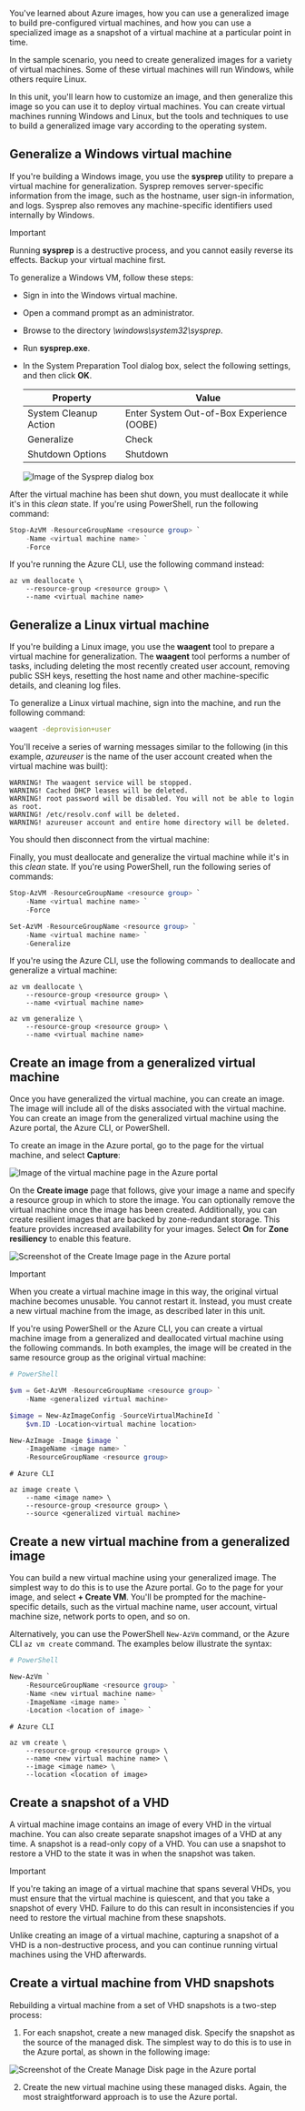 You've learned about Azure images, how you can use a generalized image to build pre-configured virtual machines, and how you can use a specialized image as a snapshot of a virtual machine at a particular point in time.

In the sample scenario, you need to create generalized images for a variety of virtual machines. Some of these virtual machines will run Windows, while others require Linux.

In this unit, you'll learn how to customize an image, and then generalize this image so you can use it to deploy virtual machines. You can create virtual machines running Windows and Linux, but the tools and techniques to use to build a generalized image vary according to the operating system.

## Generalize a Windows virtual machine

If you're building a Windows image, you use the **sysprep** utility to prepare a virtual machine for generalization. Sysprep removes server-specific information from the image, such as the hostname, user sign-in information, and logs. Sysprep also removes any machine-specific identifiers used internally by Windows.

> [!IMPORTANT]
> Running **sysprep** is a destructive process, and you cannot easily reverse its effects. Backup your virtual machine first.

To generalize a Windows VM, follow these steps:

- Sign in into the Windows virtual machine.
- Open a command prompt as an administrator.
- Browse to the directory *\windows\system32\sysprep*.
- Run **sysprep.exe**.
- In the System Preparation Tool dialog box, select the following settings, and then click **OK**.

    | Property  | Value  |
    |---|---|
    | System Cleanup Action | Enter System Out-of-Box Experience (OOBE) |
    | Generalize | Check  |
    | Shutdown Options | Shutdown |

    ![Image of the Sysprep dialog box](../media/3-sysprep.png)

After the virtual machine has been shut down, you must deallocate it while it's in this *clean* state. If you're using PowerShell, run the following command:

```powershell
Stop-AzVM -ResourceGroupName <resource group> `
    -Name <virtual machine name> `
    -Force
```

If you're running the Azure CLI, use the following command instead:

```azurecli
az vm deallocate \
    --resource-group <resource group> \
    --name <virtual machine name>
```

## Generalize a Linux virtual machine

If you're building a Linux image, you use the **waagent** tool to prepare a virtual machine for generalization. The **waagent** tool performs a number of tasks, including deleting the most recently created user account, removing public SSH keys, resetting the host name and other machine-specific details, and cleaning log files.

To generalize a Linux virtual machine, sign into the machine, and run the following command:

```bash
waagent -deprovision+user
```

You'll receive a series of warning messages similar to the following (in this example, *azureuser* is the name of the user account created when the virtual machine was built):

```text
WARNING! The waagent service will be stopped.
WARNING! Cached DHCP leases will be deleted.
WARNING! root password will be disabled. You will not be able to login as root.
WARNING! /etc/resolv.conf will be deleted.
WARNING! azureuser account and entire home directory will be deleted.
```

You should then disconnect from the virtual machine:

Finally, you must deallocate and generalize the virtual machine while it's in this *clean* state. If you're using PowerShell, run the following series of commands:

```powershell
Stop-AzVM -ResourceGroupName <resource group> `
    -Name <virtual machine name> `
    -Force

Set-AzVM -ResourceGroupName <resource group> `
    -Name <virtual machine name> `
    -Generalize
```

If you're using the Azure CLI, use the following commands to deallocate and generalize a virtual machine:

```azurecli
az vm deallocate \
    --resource-group <resource group> \
    --name <virtual machine name>

az vm generalize \
    --resource-group <resource group> \
    --name <virtual machine name>
```

## Create an image from a generalized virtual machine

Once you have generalized the virtual machine, you can create an image. The image will include all of the disks associated with the virtual machine. You can create an image from the generalized virtual machine using the Azure portal, the Azure CLI, or PowerShell.

To create an image in the Azure portal, go to the page for the virtual machine, and select **Capture**:

![Image of the virtual machine page in the Azure portal](../media/3-virtual-machine.png)

On the **Create image** page that follows, give your image a name and specify a resource group in which to store the image. You can optionally remove the virtual machine once the image has been created. Additionally, you can create resilient images that are backed by zone-redundant storage. This feature provides increased availability for your images. Select **On** for **Zone resiliency** to enable this feature.

![Screenshot of the Create Image page in the Azure portal](../media/3-create-image.png)

> [!IMPORTANT]
> When you create a virtual machine image in this way, the original virtual machine becomes unusable. You cannot restart it. Instead, you must create a new virtual machine from the image, as described later in this unit.

If you're using PowerShell or the Azure CLI, you can create a virtual machine image from a generalized and deallocated virtual machine using the following commands. In both examples, the image will be created in the same resource group as the original virtual machine:

```powershell
# PowerShell

$vm = Get-AzVM -ResourceGroupName <resource group> `
    -Name <generalized virtual machine>

$image = New-AzImageConfig -SourceVirtualMachineId `
    $vm.ID -Location<virtual machine location>

New-AzImage -Image $image `
    -ImageName <image name> `
    -ResourceGroupName <resource group>
```

```azurecli
# Azure CLI

az image create \
    --name <image name> \
    --resource-group <resource group> \
    --source <generalized virtual machine>
```

## Create a new virtual machine from a generalized image

You can build a new virtual machine using your generalized image. The simplest way to do this is to use the Azure portal. Go to the page for your image, and select **+ Create VM**. You'll be prompted for the machine-specific details, such as the virtual machine name, user account, virtual machine size, network ports to open, and so on.

Alternatively, you can use the PowerShell `New-AzVm` command, or the Azure CLI `az vm create` command. The examples below illustrate the syntax:

```powershell
# PowerShell

New-AzVm `
    -ResourceGroupName <resource group> `
    -Name <new virtual machine name> `
    -ImageName <image name> `
    -Location <location of image> `
```

```azurecli
# Azure CLI

az vm create \
    --resource-group <resource group> \
    --name <new virtual machine name> \
    --image <image name> \
    --location <location of image>
```

## Create a snapshot of a VHD

A virtual machine image contains an image of every VHD in the virtual machine. You can also create separate snapshot images of a VHD at any time. A snapshot is a read-only copy of a VHD. You can use a snapshot to restore a VHD to the state it was in when the snapshot was taken.

> [!IMPORTANT]
> If you're taking an image of a virtual machine that spans several VHDs, you must ensure that the virtual machine is quiescent, and that you take a snapshot of every VHD. Failure to do this can result in inconsistencies if you need to restore the virtual machine from these snapshots.

Unlike creating an image of a virtual machine, capturing a snapshot of a VHD is a non-destructive process, and you can continue running virtual machines using the VHD afterwards.

## Create a virtual machine from VHD snapshots

Rebuilding a virtual machine from a set of VHD snapshots is a two-step process:

1. For each snapshot, create a new managed disk. Specify the snapshot as the source of the managed disk. The simplest way to do this is to use in the Azure portal, as shown in the following image:

  ![Screenshot of the Create Manage Disk page in the Azure portal](../media/3-managed-disk.png)

2. Create the new virtual machine using these managed disks. Again, the most straightforward approach is to use the Azure portal.